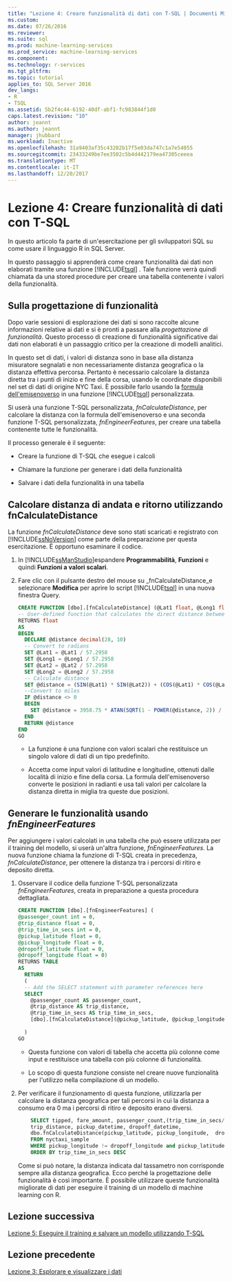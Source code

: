 ```yaml
---
title: "Lezione 4: Creare funzionalità di dati con T-SQL | Documenti Microsoft"
ms.custom: 
ms.date: 07/26/2016
ms.reviewer: 
ms.suite: sql
ms.prod: machine-learning-services
ms.prod_service: machine-learning-services
ms.component: 
ms.technology: r-services
ms.tgt_pltfrm: 
ms.topic: tutorial
applies_to: SQL Server 2016
dev_langs:
- R
- TSQL
ms.assetid: 5b2f4c44-6192-40df-abf1-fc983844f1d0
caps.latest.revision: "10"
author: jeannt
ms.author: jeannt
manager: jhubbard
ms.workload: Inactive
ms.openlocfilehash: 31a9403af35c43282b17f5e03da747c1a7e54055
ms.sourcegitcommit: 23433249be7ee3502c5b4d442179ea47305ceeea
ms.translationtype: MT
ms.contentlocale: it-IT
ms.lasthandoff: 12/20/2017
---
```

# <a name="lesson-4-create-data-features-using-t-sql"></a>Lezione 4: Creare funzionalità di dati con T-SQL

In questo articolo fa parte di un'esercitazione per gli sviluppatori SQL su come usare il linguaggio R in SQL Server.

In questo passaggio si apprenderà come creare funzionalità dai dati non elaborati tramite una funzione [!INCLUDE[tsql](../../includes/tsql-md.md)] . Tale funzione verrà quindi chiamata da una stored procedure per creare una tabella contenente i valori della funzionalità.

## <a name="about-feature-engineering"></a>Sulla progettazione di funzionalità

Dopo varie sessioni di esplorazione dei dati si sono raccolte alcune informazioni relative ai dati e si è pronti a passare alla *progettazione di funzionalità*. Questo processo di creazione di funzionalità significative dai dati non elaborati è un passaggio critico per la creazione di modelli analitici.

In questo set di dati, i valori di distanza sono in base alla distanza misuratore segnalati e non necessariamente distanza geografica o la distanza effettiva percorsa. Pertanto è necessario calcolare la distanza diretta tra i punti di inizio e fine della corsa, usando le coordinate disponibili nel set di dati di origine NYC Taxi. È possibile farlo usando la [formula dell'emisenoverso](https://en.wikipedia.org/wiki/Haversine_formula) in una funzione [!INCLUDE[tsql](../../includes/tsql-md.md)] personalizzata.

Si userà una funzione T-SQL personalizzata, _fnCalculateDistance_, per calcolare la distanza con la formula dell'emisenoverso e una seconda funzione T-SQL personalizzata, _fnEngineerFeatures_, per creare una tabella contenente tutte le funzionalità.

Il processo generale è il seguente:

- Creare la funzione di T-SQL che esegue i calcoli

- Chiamare la funzione per generare i dati della funzionalità

- Salvare i dati della funzionalità in una tabella

## <a name="calculate-trip-distance-using-fncalculatedistance"></a>Calcolare distanza di andata e ritorno utilizzando fnCalculateDistance

La funzione _fnCalculateDistance_ deve sono stati scaricati e registrato con [!INCLUDE[ssNoVersion](../../includes/ssnoversion-md.md)] come parte della preparazione per questa esercitazione. È opportuno esaminare il codice.
  
1. In [!INCLUDE[ssManStudio](../../includes/ssmanstudio-md.md)]espandere **Programmabilità**, **Funzioni** e quindi **Funzioni a valori scalari**.   

2. Fare clic con il pulsante destro del mouse su _fnCalculateDistance_e selezionare **Modifica** per aprire lo script [!INCLUDE[tsql](../../includes/tsql-md.md)] in una nuova finestra Query.
  
    ```SQL
    CREATE FUNCTION [dbo].[fnCalculateDistance] (@Lat1 float, @Long1 float, @Lat2 float, @Long2 float)  
    -- User-defined function that calculates the direct distance between two geographical coordinates.  
    RETURNS float  
    AS  
    BEGIN  
      DECLARE @distance decimal(28, 10)  
      -- Convert to radians  
      SET @Lat1 = @Lat1 / 57.2958  
      SET @Long1 = @Long1 / 57.2958  
      SET @Lat2 = @Lat2 / 57.2958  
      SET @Long2 = @Long2 / 57.2958  
      -- Calculate distance  
      SET @distance = (SIN(@Lat1) * SIN(@Lat2)) + (COS(@Lat1) * COS(@Lat2) * COS(@Long2 - @Long1))  
      --Convert to miles  
      IF @distance <> 0  
      BEGIN  
        SET @distance = 3958.75 * ATAN(SQRT(1 - POWER(@distance, 2)) / @distance);  
      END  
      RETURN @distance  
    END
    GO
    ```
  
    - La funzione è una funzione con valori scalari che restituisce un singolo valore di dati di un tipo predefinito.
  
    - Accetta come input valori di latitudine e longitudine, ottenuti dalle località di inizio e fine della corsa. La formula dell'emisenoverso converte le posizioni in radianti e usa tali valori per calcolare la distanza diretta in miglia tra queste due posizioni.

## <a name="generate-the-features-using-fnengineerfeatures"></a>Generare le funzionalità usando _fnEngineerFeatures_

Per aggiungere i valori calcolati in una tabella che può essere utilizzata per il training del modello, si userà un'altra funzione, _fnEngineerFeatures_. La nuova funzione chiama la funzione di T-SQL creata in precedenza, _fnCalculateDistance_, per ottenere la distanza tra i percorsi di ritiro e deposito diretta. 

1. Osservare il codice della funzione T-SQL personalizzata _fnEngineerFeatures_, creata in preparazione a questa procedura dettagliata.
  
    ```SQL
    CREATE FUNCTION [dbo].[fnEngineerFeatures] (  
    @passenger_count int = 0,  
    @trip_distance float = 0,  
    @trip_time_in_secs int = 0,  
    @pickup_latitude float = 0,  
    @pickup_longitude float = 0,  
    @dropoff_latitude float = 0,  
    @dropoff_longitude float = 0)  
    RETURNS TABLE  
    AS
      RETURN
      (
      -- Add the SELECT statement with parameter references here
      SELECT
        @passenger_count AS passenger_count,
        @trip_distance AS trip_distance,
        @trip_time_in_secs AS trip_time_in_secs,
        [dbo].[fnCalculateDistance](@pickup_latitude, @pickup_longitude, @dropoff_latitude, @dropoff_longitude) AS direct_distance
  
      )
    GO
    ```

    + Questa funzione con valori di tabella che accetta più colonne come input e restituisce una tabella con più colonne di funzionalità.

    + Lo scopo di questa funzione consiste nel creare nuove funzionalità per l'utilizzo nella compilazione di un modello.

2.  Per verificare il funzionamento di questa funzione, utilizzarla per calcolare la distanza geografica per tali percorsi in cui la distanza a consumo era 0 ma i percorsi di ritiro e deposito erano diversi.
  
    ```SQL
        SELECT tipped, fare_amount, passenger_count,(trip_time_in_secs/60) as TripMinutes,
        trip_distance, pickup_datetime, dropoff_datetime,
        dbo.fnCalculateDistance(pickup_latitude, pickup_longitude,  dropoff_latitude, dropoff_longitude) AS direct_distance
        FROM nyctaxi_sample
        WHERE pickup_longitude != dropoff_longitude and pickup_latitude != dropoff_latitude and trip_distance = 0
        ORDER BY trip_time_in_secs DESC
    ```
  
    Come si può notare, la distanza indicata dal tassametro non corrisponde sempre alla distanza geografica. Ecco perché la progettazione delle funzionalità è così importante. È possibile utilizzare queste funzionalità migliorate di dati per eseguire il training di un modello di machine learning con R.

## <a name="next-lesson"></a>Lezione successiva

[Lezione 5: Eseguire il training e salvare un modello utilizzando T-SQL](../r/sqldev-train-and-save-a-model-using-t-sql.md)

## <a name="previous-lesson"></a>Lezione precedente

[Lezione 3: Esplorare e visualizzare i dati](../tutorials/sqldev-explore-and-visualize-the-data.md)
